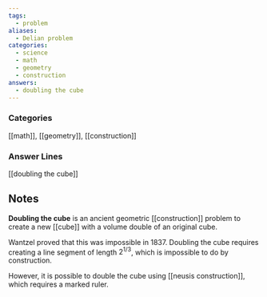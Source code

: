 ```yaml
---
tags:
  - problem
aliases:
  - Delian problem
categories:
  - science
  - math
  - geometry
  - construction
answers:
  - doubling the cube
---
```

### Categories
[[math]], [[geometry]], [[construction]]
### Answer Lines
[[doubling the cube]]
## Notes
**Doubling the cube** is an ancient geometric [[construction]] problem to create a new [[cube]] with a volume double of an original cube. 

Wantzel proved that this was impossible in 1837. Doubling the cube requires creating a line segment of length $2^{1/3}$, which is impossible to do by construction. 

However, it is possible to double the cube using [[neusis construction]], which requires a marked ruler.